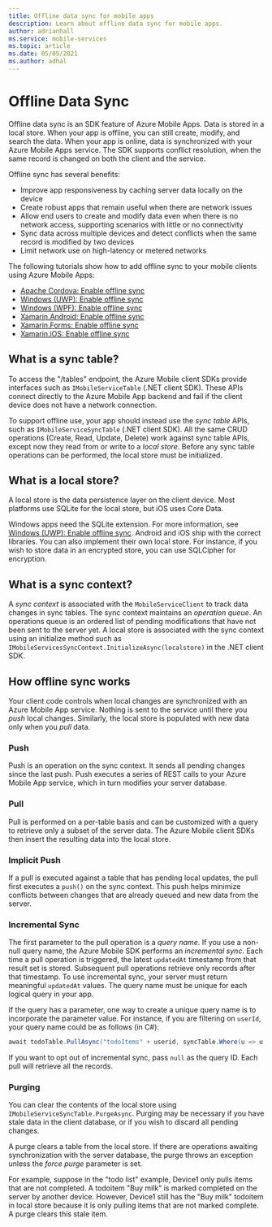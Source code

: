 ```yaml
---
title: Offline data sync for mobile apps
description: Learn about offline data sync for mobile apps.
author: adrianhall
ms.service: mobile-services
ms.topic: article
ms.date: 05/05/2021
ms.author: adhal
---
```


# Offline Data Sync

Offline data sync is an SDK feature of Azure Mobile Apps. Data is stored in a local store.  When your app is offline, you can still create, modify, and search the data. When your app is online, data is synchronized with your Azure Mobile Apps service. The SDK supports conflict resolution, when the same record is changed on both the client and the service.

Offline sync has several benefits:

* Improve app responsiveness by caching server data locally on the device
* Create robust apps that remain useful when there are network issues
* Allow end users to create and modify data even when there is no network access, supporting scenarios with little or no connectivity
* Sync data across multiple devices and detect conflicts when the same record is modified by two devices
* Limit network use on high-latency or metered networks

The following tutorials show how to add offline sync to your mobile clients using Azure Mobile Apps:

* [Apache Cordova: Enable offline sync](../quickstarts/cordova/offline.md)
* [Windows (UWP): Enable offline sync](../quickstarts/uwp/offline.md)
* [Windows (WPF): Enable offline sync](../quickstarts/wpf/offline.md)
* [Xamarin.Android: Enable offline sync](../quickstarts/xamarin-android/offline.md)
* [Xamarin.Forms: Enable offline sync](../quickstarts/xamarin-forms/offline.md)
* [Xamarin.iOS: Enable offline sync](../quickstarts/xamarin-ios/offline.md)

## What is a sync table?

To access the "/tables" endpoint, the Azure Mobile client SDKs provide interfaces such as `IMobileServiceTable` (.NET client SDK). These APIs connect directly to the Azure Mobile App backend and fail if the client device does not have a network connection.

To support offline use, your app should instead use the *sync table* APIs, such as `IMobileServiceSyncTable` (.NET client SDK). All the same CRUD operations (Create, Read, Update, Delete) work against sync table APIs, except now they read from or write to a *local store*. Before any sync table operations can be performed, the local store must be initialized.

## What is a local store?

A local store is the data persistence layer on the client device. Most platforms use SQLite for the local store, but iOS uses Core Data.

Windows apps need the SQLite extension. For more information, see [Windows (UWP): Enable offline sync](../quickstarts/uwp/offline.md).  Android and iOS ship with the correct libraries. You can also implement their own local store. For instance, if you wish to store data in an encrypted store, you can use SQLCipher for encryption.

## What is a sync context?

A *sync context* is associated with the `MobileServiceClient` to track data changes in sync tables. The sync context maintains an *operation queue*.  An operations queue is an ordered list of pending modifications that have not been sent to the server yet.  A local store is associated with the sync context using an initialize method such as `IMobileServicesSyncContext.InitializeAsync(localstore)` in the .NET client SDK.

## How offline sync works

Your client code controls when local changes are synchronized with an Azure Mobile App service. Nothing is sent to the service until there you *push* local changes. Similarly, the local store is populated with new data only when you *pull* data.

### Push

Push is an operation on the sync context. It sends all pending changes since the last push. Push executes a series of REST calls to your Azure Mobile App service, which in turn modifies your server database.

### Pull

Pull is performed on a per-table basis and can be customized with a query to retrieve only a subset of the server data. The Azure Mobile client SDKs then insert the resulting data into the local store.

### Implicit Push

If a pull is executed against a table that has pending local updates, the pull first executes a `push()` on the sync context. This push helps minimize conflicts between changes that are already queued and new data from the server.

### Incremental Sync

The first parameter to the pull operation is a *query name*. If you use a non-null query name, the Azure Mobile SDK performs an *incremental sync*. Each time a pull operation is triggered, the latest `updatedAt` timestamp from that result set is stored. Subsequent pull operations retrieve only records after that timestamp. To use incremental sync, your server must return meaningful `updatedAt` values. The query name must be unique for each logical query in your app.

If the query has a parameter, one way to create a unique query name is to incorporate the parameter value. For instance, if you are filtering on `userId`, your query name could be as follows (in C#):

``` csharp
await todoTable.PullAsync("todoItems" + userid, syncTable.Where(u => u.UserId == userId));
```

If you want to opt out of incremental sync, pass `null` as the query ID. Each pull will retrieve all the records.

### Purging

You can clear the contents of the local store using `IMobileServiceSyncTable.PurgeAsync`. Purging may be necessary if you have stale data in the client database, or if you wish to discard all pending changes.

A purge clears a table from the local store. If there are operations awaiting synchronization with the server database, the purge throws an exception unless the *force purge* parameter is set.

For example, suppose in the "todo list" example, Device1 only pulls items that are not completed. A todoitem "Buy milk" is marked completed on the server by another device. However, Device1 still has the "Buy milk" todoitem in local store because it is only pulling items that are not marked complete. A purge clears this stale item.
